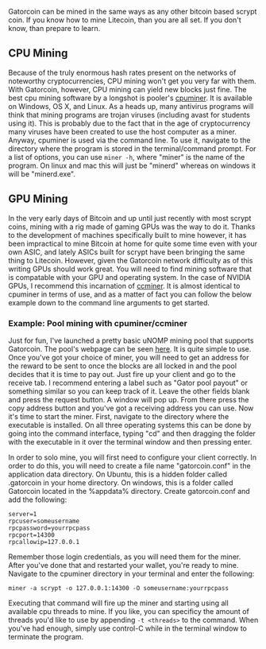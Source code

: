 Gatorcoin can be mined in the same ways as any other bitcoin based scrypt coin. If you know how to mine Litecoin, than you are all set. If you don't know, than prepare to learn. 

## CPU Mining
Because of the truly enormous hash rates present on the networks of noteworthy cryptocurrencies, CPU mining won't get you very far with them. With Gatorcoin, however, CPU mining can yield new blocks just fine. The best cpu mining software by a longshot is pooler's [cpuminer](https://sourceforge.net/projects/cpuminer/files/). It is available on Windows, OS X, and Linux. As a heads up, many antivirus programs will think that mining programs are trojan viruses (including avast for students using it). This is probably due to the fact that in the age of cryptocurrency many viruses have been created to use the host computer as a miner. Anyway, cpuminer is used via the command line. To use it, navigate to the directory where the program is stored in the terminal/command prompt. For a list of options, you can use `miner -h`, where "miner" is the name of the program. On linux and mac this will just be "minerd" whereas on windows it will be "minerd.exe".

## GPU Mining
In the very early days of Bitcoin and up until just recently with most scrypt coins, mining with a rig made of gaming GPUs was the way to do it. Thanks to the development of machines specifically built to mine however, it has been impractical to mine Bitcoin at home for quite some time even with your own ASIC, and lately ASICs built for scrypt have been bringing the same thing to Litecoin. However, given the Gatorcoin network difficulty as of this writing GPUs should work great. You will need to find mining software that is compatable with your GPU and operating system. In the case of NVIDIA GPUs, I recommend this incarnation of [ccminer](https://github.com/tpruvot/ccminer/releases). It is almost identical to cpuminer in terms of use, and as a matter of fact you can follow the below example down to the command line arguments to get started. 

### Example: Pool mining with cpuminer/ccminer
Just for fun, I've launched a pretty basic uNOMP mining pool that supports Gatorcoin. The pool's webpage can be seen [here](http://165.227.127.93/). It is quite simple to use. Once you've got your choice of miner, you will need to get an address for the reward to be sent to once the blocks are all locked in and the pool decides that it is time to pay out. Just fire up your client and go to the receive tab. I recommend entering a label such as "Gator pool payout" or something similar so you can keep track of it. Leave the other fields blank and press the request button. A window will pop up. From there press the copy address button and you've got a receiving address you can use. Now it's time to start the miner. First, navigate to the directory where the executable is installed. On all three operating systems this can be done by going into the command interface, typing "cd" and then dragging the folder with the executable in it over the terminal window and then pressing enter.


In order to solo mine, you will first need to configure your client correctly. In order to do this, you will need to create a file name "gatorcoin.conf" in the application data directory. On Ubuntu, this is a hidden folder called .gatorcoin in your home directory. On windows, this is a folder called Gatorcoin located in the %appdata% directory. Create gatorcoin.conf and add the following:

```
server=1
rpcuser=someusername
rpcpassword=yourrpcpass
rpcport=14300
rpcallowip=127.0.0.1
```
Remember those login credentials, as you will need them for the miner. After you've done that and restarted your wallet, you're ready to mine. Navigate to the cpuminer directory in your terminal and enter the following:

`miner -a scrypt -o 127.0.0.1:14300 -O someusername:yourrpcpass`

Executing that command will fire up the miner and starting using all available cpu threads to mine. If you like, you can specificy the amount of threads you'd like to use by appending `-t <threads>` to the command. When you've had enough, simply use control-C while in the terminal window to terminate the program. 

